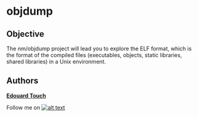 # objdump

## Objective

The nm/objdump project will lead you to explore the ELF format, which is the format of the compiled files (executables, objects, static libraries, shared libraries) in a Unix environment.
  
## Authors
 **[Edouard Touch](https://github.com/Eydou)**

[6.1]: http://i.imgur.com/0o48UoR.png (Follow me !)

[1]: https://github.com/Eydou

Follow me on [![alt text][6.1]][1]
